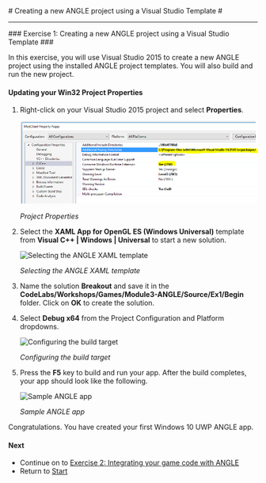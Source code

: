 ﻿<a name="HOLTop" />
# Creating a new ANGLE project using a Visual Studio Template #

---

<a name="Exercise1" />
### Exercise 1: Creating a new ANGLE project using a Visual Studio Template ###

In this exercise, you will use Visual Studio 2015 to create a new ANGLE project using the installed ANGLE project templates. You will also build and run the new project.

#### Updating your Win32 Project Properties ###

1. Right-click on your Visual Studio 2015 project and select **Properties**.

	![Project Properties](Images/using.png?raw=true "Project Properties")

	_Project Properties_

1. Select the **XAML App for OpenGL ES (Windows Universal)** template from **Visual C++ | Windows | Universal** to start a new solution.

	![Selecting the ANGLE XAML template](../../Images/ex1-new-angle-project.PNG?raw=true "Selecting the ANGLE XAML template")

	_Selecting the ANGLE XAML template_

1. Name the solution **Breakout** and save it in the **CodeLabs/Workshops/Games/Module3-ANGLE/Source/Ex1/Begin** folder. Click on **OK** to create the solution.

1. Select **Debug x64** from the Project Configuration and Platform dropdowns.

	![Configuring the build target](../../Images/ex2-debug-x64.PNG?raw=true "Configuring the build target")

	_Configuring the build target_

1. Press the **F5** key to build and run your app. After the build completes, your app should look like the following.

	![Sample ANGLE app](../../Images/ex1-sample-angle-app.PNG?raw=true "Sample ANGLE app")

	_Sample ANGLE app_

Congratulations. You have created your first Windows 10 UWP ANGLE app.

#### Next ####

- Continue on to [Exercise 2: Integrating your game code with ANGLE](../../Source/Ex2/README.md)
- Return to [Start](../../README.md)